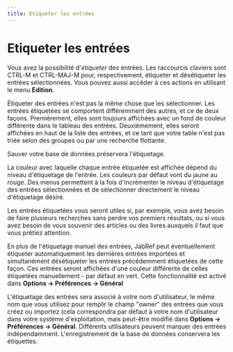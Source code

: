 ```yaml
---
title: Etiqueter les entrées
---
```


# Etiqueter les entrées

Vous avez la possibilité d'*étiqueter* des entrées. Les raccourcis claviers sont CTRL-M et CTRL-MAJ-M pour, respectivement, étiqueter et désétiqueter les entrées sélectionnées. Vous pouvez aussi accéder à ces actions en utilisant le menu **Edition**.

Étiqueter des entrées n'est pas la même chose que les sélectionner. Les entrées étiquetées se comportent différemment des autres, et ce de deux façons. Premièrement, elles sont toujours affichées avec un fond de couleur différente dans le tableau des entrées. Deuxièmement, elles seront affichées en haut de la liste des entrées, et ce tant que votre table n'est pas triée selon des groupes ou par une recherche flottante.

Sauver votre base de données préservera l'étiquetage.

La couleur avec laquelle chaque entrée étiquetée est affichée dépend du niveau d'étiquetage de l'entrée. Les couleurs par défaut vont du jaune au rouge. Des menus permettent à la fois d'incrémenter le niveau d'étiquetage des entrées sélectionnées et de sélectionner directement le niveau d'étiquetage désiré.

Les entrées étiquetées vous seront utiles si, par exemple, vous avez besoin de faire plusieurs recherches sans perdre vos premiers résultats, ou si vous avez besoin de vous souvenir des articles ou des livres auxquels il faut que vous prêtiez attention.

En plus de l'étiquetage manuel des entrées, JabRef peut éventuellement étiqueter automatiquement les dernières entrées importées et simultanément désétiqueter les entrées précédemment étiquetées de cette façon. Ces entrées seront affichées d'une couleur différente de celles étiquetées manuellement - par défaut en vert. Cette fonctionnalité est activé dans **Options -&gt; Préférences -&gt; Général**

L'étiquetage des entrées sera associé à votre nom d'utilisateur, le même nom que vous utilisez pour remplir le champ "owner" des entrées que vous créez ou importez (cela correspondra par défaut à votre nom d'utilisateur dans votre système d'exploitation, mais peut-être modifié dans **Options -&gt; Préférences -&gt; Général**. Différents utilisateurs peuvent marquer des entrées indépendamment. L'enregistrement de la base de données conservera les étiquettes.
